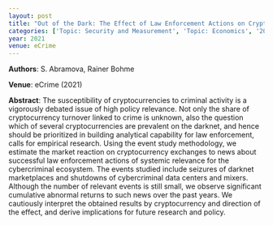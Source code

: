 ```yaml
---
layout: post
title: "Out of the Dark: The Effect of Law Enforcement Actions on Cryptocurrency Market Prices"
categories: ['Topic: Security and Measurement', 'Topic: Economics', '2021', 'Venue: eCrime']
year: 2021
venue: eCrime
---
```

**Authors**: S. Abramova, Rainer Bohme

**Venue**: eCrime (2021)

**Abstract**: The susceptibility of cryptocurrencies to criminal activity is a vigorously debated issue of high policy relevance. Not only the share of cryptocurrency turnover linked to crime is unknown, also the question which of several cryptocurrencies are prevalent on the darknet, and hence should be prioritized in building analytical capability for law enforcement, calls for empirical research. Using the event study methodology, we estimate the market reaction on cryptocurrency exchanges to news about successful law enforcement actions of systemic relevance for the cybercriminal ecosystem. The events studied include seizures of darknet marketplaces and shutdowns of cybercriminal data centers and mixers. Although the number of relevant events is still small, we observe significant cumulative abnormal returns to such news over the past years. We cautiously interpret the obtained results by cryptocurrency and direction of the effect, and derive implications for future research and policy.
